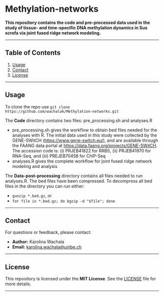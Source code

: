 # Methylation-networks

**This repository contains the code and pre-processed data used in the study of tissue- and time-specific DNA methylation dynamics in Sus scrofa via joint fused ridge network modeling.**

---

## Table of Contents
1. [Usage](#usage)
2. [Contact](#contact)
3. [License](#license)

---

## Usage
To clone the repo use `git clone https://github.com/wachalak/Methylation-networks.git`

The **Code** directory contains two files: pre_processing.sh and analyses.R

- pre_processing.sh gives the workflow to obtain bed files needed for the analyses with R. The initial data used in this study were collected by the GENE-SWitCH (https://www.gene-switch.eu/), and are available through the FAANG data portal at https://data.faang.org/projects/GENE-SWitCH. The accession code is: (i) PRJEB41822 for
RRBS, (ii) PRJEB41970 for RNA-Seq, and (iii) PREJEB70458 for ChIP-Seq
- analyses.R gives the complete workflow for joint fused ridge network modeling and analysis

The **Data-post-processing** directory contains all files needed to run analyses.R. The bed files have been compressed. To decompress all bed files in the directory you can run either:

- `gunzip *.bed.gz`, or
- `for file in *.bed.gz; do bgzip -d "$file"; done`

---

## Contact

For questions or feedback, please contact:

- **Author:** Karolina Wachala  
- **Email:** karolina.wachala@unibe.ch  

---

## License

This repository is licensed under the **MIT License**. See the [LICENSE](./LICENSE) file for more details.

---


